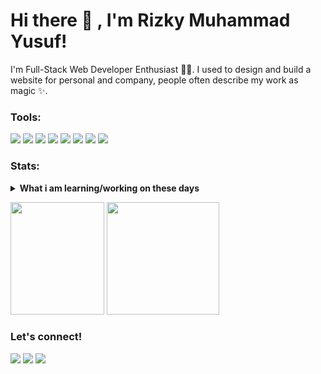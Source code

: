 # Hi there 👋 , I'm Rizky Muhammad Yusuf!
I'm Full-Stack Web Developer Enthusiast 👨‍💻. I used to design and build a website for personal and company, people often describe my work as magic ✨.

### Tools:
<p>
    <img src="https://img.shields.io/badge/Visual_Studio_Code-0078D4?style=for-the-badge&logo=visual%20studio%20code&logoColor=white" />
    <img src="https://img.shields.io/badge/JavaScript-F7DF1E?style=for-the-badge&logo=javascript&logoColor=black" />
    <img src="https://img.shields.io/badge/MongoDB-4EA94B?style=for-the-badge&logo=mongodb&logoColor=white"/>
    <img src="https://img.shields.io/badge/Express.js-404D59?style=for-the-badge"/>
    <img src="https://img.shields.io/badge/React-20232A?style=for-the-badge&logo=react&logoColor=61DAFB" />
    <img src="https://img.shields.io/badge/Node.js-43853D?style=for-the-badge&logo=node.js&logoColor=white" />
    <img src="https://img.shields.io/badge/Tailwind_CSS-38B2AC?style=for-the-badge&logo=tailwind-css&logoColor=white"/>
    <img src="https://img.shields.io/badge/TensorFlow-FF6F00?style=for-the-badge&logo=tensorflow.js&logoColor=white"/>
</p>

### Stats:
<details>
 <summary><strong>What i am learning/working on these days</strong></summary>
    - 🔭 I’m undergraduate 3rd years as Informatics Engineering Student at International Women University </br>
    - 🌱 I’m currently learning MongoDB, ExpressJS, ReactJS, NodeJS, TensorFlow.JS </br>
    - 👯 I’m looking to collaborate on Web Apps Project. </br>
    - 🤔 I’m looking for help with master of programming. hehe </br>
    - 💬 Ask me about anything.</br>
    - 📫 How to reach me: <a href="mailto:rizkymyusuf123@gmail.com">Email me!</a>  </br>
    - 😄 Pronouns: He/Him </br>
    - ⚡ Fun fact: ... </br>
</details>
<p>
    <img src="https://github-readme-stats.vercel.app/api?username=Froxayn123&hide=contribs,prs&show_icons=true&hide_border=true&title_color=000" height=180 width=150/>
    <img src="https://github-readme-stats.vercel.app/api/top-langs/?username=Froxayn123&layout=compact" height=180 />
</p>

### Let's connect!
<p>
    <a href="https://rizky-personal-web.vercel.app" target="blank"><img src="https://img.shields.io/badge/website-000000?style=for-the-badge&logo=About.me&logoColor=white" /></a>
    <a href="https://www.linkedin.com/in/rizky-muhammad-yusuf-436b591b2/" target="blank"><img src="https://img.shields.io/badge/LinkedIn-0077B5?style=for-the-badge&logo=linkedin&logoColor=white" /></a>
    <a href="https://www.instagram.com/708iki_/" target="blank"><img src="https://img.shields.io/badge/Instagram-E4405F?style=for-the-badge&logo=instagram&logoColor=white" /></a>
</p>

<!--
**bagusfe/bagusfe** is a ✨ _special_ ✨ repository because its `README.md` (this file) appears on your GitHub profile.

Here are some ideas to get you started:

- 🔭 I’m currently working on ...
- 🌱 I’m currently learning ...
- 👯 I’m looking to collaborate on ...
- 🤔 I’m looking for help with ...
- 💬 Ask me about ...
- 📫 How to reach me: ...
- 😄 Pronouns: ...
- ⚡ Fun fact: ...
-->
